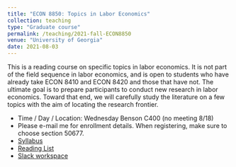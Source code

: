 ```yaml
---
title: "ECON 8850: Topics in Labor Economics"
collection: teaching
type: "Graduate course"
permalink: /teaching/2021-fall-ECON8850
venue: "University of Georgia"
date: 2021-08-03
---
```


   This is a reading course on specific topics in labor economics. It is not part of the field sequence in labor economics, and is open to students who have already take ECON 8410 and ECON 8420 and those that have not. 
   The ultimate goal is to prepare participants to conduct new research in labor economics. Toward that end, we will carefully study the literature on a few topics with the aim of locating the research frontier.


* Time / Day / Location: Wednesday Benson C400 (no meeting 8/18)
* Please e-mail me for enrollment details. When registering, make sure to choose section 50677.
* [Syllabus](https://www.overleaf.com/read/fbsvmtkpxvhj)
* [Reading List](https://www.overleaf.com/read/ntjtkwbqbxwm)
* [Slack workspace](https://uga-labor-economics.slack.com/)